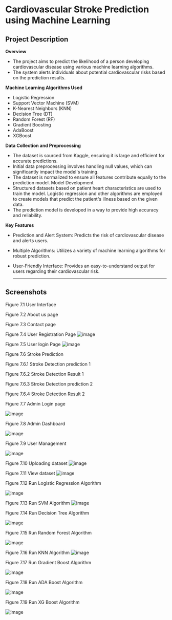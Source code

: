 # **Cardiovascular Stroke Prediction using Machine Learning**


**Project Description**
------------------------------------------------------------------------------------------------------------------------------------------------------------------
**Overview** 
* The project aims to predict the likelihood of a person developing cardiovascular disease using various machine learning algorithms.
* The system alerts individuals about potential cardiovascular risks based on the prediction results.
  
**Machine Learning Algorithms Used**
* Logistic Regression
* Support Vector Machine (SVM)
* K-Nearest Neighbors (KNN)
* Decision Tree (DT)
* Random Forest (RF)
* Gradient Boosting
* AdaBoost
* XGBoost
  
**Data Collection and Preprocessing**
* The dataset is sourced from Kaggle, ensuring it is large and efficient for accurate predictions.
* Initial data preprocessing involves handling null values, which can significantly impact the model's training.
* The dataset is normalized to ensure all features contribute equally to the prediction model.
Model Development
* Structured datasets based on patient heart characteristics are used to train the model.
Logistic regression and other algorithms are employed to create models that predict the patient's illness based on the given data.
* The prediction model is developed in a way to provide high accuracy and reliability.

**Key Features**
* Prediction and Alert System: Predicts the risk of cardiovascular disease and alerts users.
* Multiple Algorithms: Utilizes a variety of machine learning algorithms for robust prediction.
* User-Friendly Interface: Provides an easy-to-understand output for users regarding their cardiovascular risk.

  ------------------------------------------------------------------------------------------------------------------------------------------------------------------


**Screenshots**
------------------------------------------------------------------------------------------------------------------------------------------------------------------


Figure 7.1 User Interface


Figure 7.2 About us page
 






 

Figure 7.3 Contact page
 



 


Figure 7.4 User Registration Page
 ![image](https://github.com/JamiRohit/Heart-Stroke-Full-Stack/assets/101118628/9f28de2e-3540-4067-9bc6-97f0aa00da70)




 

Figure 7.5 User login Page
![image](https://github.com/JamiRohit/Heart-Stroke-Full-Stack/assets/101118628/2e64261b-8881-4f7a-b715-4d997b93e273)


Figure 7.6 Stroke Prediction
 



 

Figure 7.6.1 Stroke Detection prediction 1






Figure 7.6.2 Stroke Detection Result 1
 



 

Figure 7.6.3 Stroke Detection prediction 2



Figure 7.6.4 Stroke Detection Result 2
 



 



Figure 7.7 Admin Login page
 
![image](https://github.com/JamiRohit/Heart-Stroke-Full-Stack/assets/101118628/f4a26307-9238-40b8-b5ed-afd0f5699eac)



 

Figure 7.8 Admin Dashboard

![image](https://github.com/JamiRohit/Heart-Stroke-Full-Stack/assets/101118628/35cc3ff2-cd87-4e0f-a451-4cd7e8ea3217)




Figure 7.9 User Management 

![image](https://github.com/JamiRohit/Heart-Stroke-Full-Stack/assets/101118628/e6c99ea3-b886-4b0d-b33b-84761e0d3e6e)

 




Figure 7.10 Uploading dataset
 ![image](https://github.com/JamiRohit/Heart-Stroke-Full-Stack/assets/101118628/c3c04221-6340-4e9d-bbd1-ddd92de00660)




 

Figure 7.11 View dataset
![image](https://github.com/JamiRohit/Heart-Stroke-Full-Stack/assets/101118628/283d5c13-399f-40f2-a6b9-171d4d20d165)



Figure 7.12 Run Logistic Regression Algorithm
 
![image](https://github.com/JamiRohit/Heart-Stroke-Full-Stack/assets/101118628/26730427-13fa-40fe-bb11-d1cf51965c59)



 

Figure 7.13 Run SVM Algorithm
![image](https://github.com/JamiRohit/Heart-Stroke-Full-Stack/assets/101118628/5cea6e8c-f052-44b8-bd28-b88714001c6a)


Figure 7.14 Run Decision Tree Algorithm
 
![image](https://github.com/JamiRohit/Heart-Stroke-Full-Stack/assets/101118628/c223304e-0019-412c-a594-dc7b09a39842)



 

Figure 7.15 Run Random Forest Algorithm

![image](https://github.com/JamiRohit/Heart-Stroke-Full-Stack/assets/101118628/3344ebd5-73d0-456d-9cab-8f50e1339ff0)




Figure 7.16 Run KNN Algorithm
 ![image](https://github.com/JamiRohit/Heart-Stroke-Full-Stack/assets/101118628/26962984-e6a4-4a44-a4ab-e3917d3a82d4)




 

Figure 7.17 Run Gradient Boost Algorithm

![image](https://github.com/JamiRohit/Heart-Stroke-Full-Stack/assets/101118628/47b527ea-abb2-4797-91d7-6058c9b9ac4f)




Figure 7.18 Run ADA Boost Algorithm
 
![image](https://github.com/JamiRohit/Heart-Stroke-Full-Stack/assets/101118628/74b0755b-e010-491c-80ba-1fc2cc4ae388)



 

Figure 7.19 Run XG Boost Algorithm


![image](https://github.com/JamiRohit/Heart-Stroke-Full-Stack/assets/101118628/0b457eb3-1b65-41df-a5a3-b6f3f3d5fdae)


